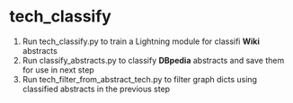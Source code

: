 # tech_classify

1. Run tech_classify.py to train a Lightning module for classifi **Wiki** abstracts
2. Run classify_abstracts.py to classify **DBpedia** abstracts and save them for use in next step
3. Run tech_filter_from_abstract_tech.py to filter graph dicts using classified abstracts in the previous step
